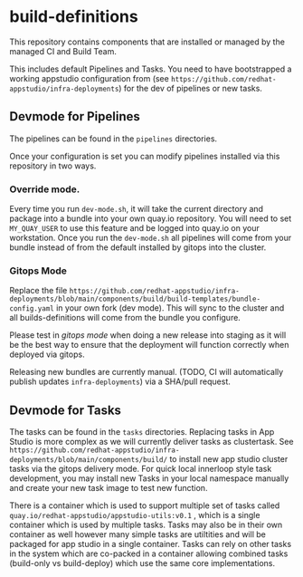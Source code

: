 # build-definitions

This repository contains components that are installed or managed by the managed CI and Build Team.

This includes default Pipelines and Tasks. You need to have bootstrapped a working appstudio configuration from (see `https://github.com/redhat-appstudio/infra-deployments`) for the dev of pipelines or new tasks. 

## Devmode for Pipelines 

The pipelines can be found in the `pipelines` directories. 

Once your configuration is set you can modify pipelines installed via this repository in two ways.

### Override mode. 
Every time you run `dev-mode.sh`, it will take the current directory and package into a bundle into your own quay.io repository. You will need to set `MY_QUAY_USER` to use this feature and be logged into quay.io on your workstation.
Once you run the `dev-mode.sh` all pipelines will come from your bundle instead of from the default installed by gitops into the cluster.  
### Gitops Mode
Replace the file `https://github.com/redhat-appstudio/infra-deployments/blob/main/components/build/build-templates/bundle-config.yaml` in your own fork (dev mode). This will sync to the cluster and all builds-definitions will come from the bundle you configure. 

Please test in _gitops mode_ when doing a new release into staging as it will be the best way to ensure that the deployment will function correctly when deployed via gitops. 

Releasing new bundles are currently manual. (TODO, CI will automatically publish updates `infra-deployments`) via a SHA/pull request. 

## Devmode for Tasks 

The tasks can be found in the `tasks` directories. Replacing tasks in App Studio is more complex as we will currently  deliver tasks as clustertask. See `https://github.com/redhat-appstudio/infra-deployments/blob/main/components/build/` to install new app studio cluster tasks via the gitops delivery mode. 
For quick local innerloop style task development, you may install new Tasks in your local namespace manually and create your new task image to test new function. 

There is a container which is used to support multiple set of tasks called `quay.io/redhat-appstudio/appstudio-utils:v0.1` , which is a single container which is used by multiple tasks. Tasks may also be in their own container as well however many simple tasks are utiltities and will be packaged for app studio in a single container. Tasks can rely on other tasks in the system which are co-packed in a container allowing combined tasks (build-only vs build-deploy) which use the same core implementations. 


